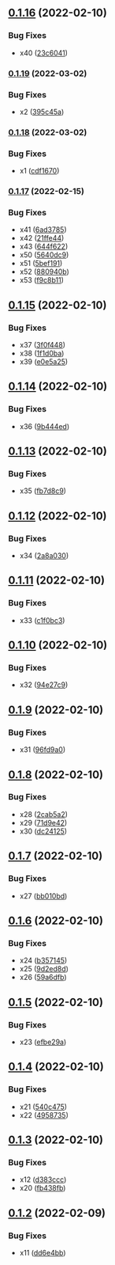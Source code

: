 ## [0.1.16](https://github.com/mauriciolauffer/github-action-test-02/compare/v0.1.15...v0.1.16) (2022-02-10)


### Bug Fixes

* x40 ([23c6041](https://github.com/mauriciolauffer/github-action-test-02/commit/23c604172242453a5b8dcc57eb06a9a080845fe7))

### [0.1.19](https://github.com/mauriciolauffer/github-action-test-02/compare/v0.1.18...v0.1.19) (2022-03-02)


### Bug Fixes

* x2 ([395c45a](https://github.com/mauriciolauffer/github-action-test-02/commit/395c45a2d6e282177a56f4acba6b2e9254932370))

### [0.1.18](https://github.com/mauriciolauffer/github-action-test-02/compare/v0.1.17...v0.1.18) (2022-03-02)


### Bug Fixes

* x1 ([cdf1670](https://github.com/mauriciolauffer/github-action-test-02/commit/cdf1670a2f01a8f4bb078231ebb6f8b824f9b332))

### [0.1.17](https://github.com/mauriciolauffer/github-action-test-02/compare/v0.1.16...v0.1.17) (2022-02-15)


### Bug Fixes

* x41 ([6ad3785](https://github.com/mauriciolauffer/github-action-test-02/commit/6ad37853fb7672a5eafd6eae4b22ad8d235feef9))
* x42 ([21ffe44](https://github.com/mauriciolauffer/github-action-test-02/commit/21ffe44c7530cb90f52b68c8bf727135aba303e9))
* x43 ([644f622](https://github.com/mauriciolauffer/github-action-test-02/commit/644f622ba4ebd0378e41e7db68b925e006fc5e10))
* x50 ([5640dc9](https://github.com/mauriciolauffer/github-action-test-02/commit/5640dc9b1bb73da470a216f5ac3c7dcd1e165988))
* x51 ([5bef191](https://github.com/mauriciolauffer/github-action-test-02/commit/5bef191c5704ab5ae49684895f586799660e9992))
* x52 ([880940b](https://github.com/mauriciolauffer/github-action-test-02/commit/880940bde2aa70da4dac1134b6219e609c4befce))
* x53 ([f9c8b11](https://github.com/mauriciolauffer/github-action-test-02/commit/f9c8b11a470ad4d2f3be6860c777b9c9eb5276e7))

## [0.1.15](https://github.com/mauriciolauffer/github-action-test-02/compare/v0.1.14...v0.1.15) (2022-02-10)


### Bug Fixes

* x37 ([3f0f448](https://github.com/mauriciolauffer/github-action-test-02/commit/3f0f448f0c0d0684d624f9ea49f5db990dda046c))
* x38 ([1f1d0ba](https://github.com/mauriciolauffer/github-action-test-02/commit/1f1d0baeaa575d208152a53030138b016ee88d8a))
* x39 ([e0e5a25](https://github.com/mauriciolauffer/github-action-test-02/commit/e0e5a258a052684bfe46f73e172b0c4c0ef580b1))

## [0.1.14](https://github.com/mauriciolauffer/github-action-test-02/compare/v0.1.13...v0.1.14) (2022-02-10)


### Bug Fixes

* x36 ([9b444ed](https://github.com/mauriciolauffer/github-action-test-02/commit/9b444ed41e15d89738a0bcc8be38505bacdf2ff0))

## [0.1.13](https://github.com/mauriciolauffer/github-action-test-02/compare/v0.1.12...v0.1.13) (2022-02-10)


### Bug Fixes

* x35 ([fb7d8c9](https://github.com/mauriciolauffer/github-action-test-02/commit/fb7d8c952e4fa3069b57b4a77adb5ec3fc265ad8))

## [0.1.12](https://github.com/mauriciolauffer/github-action-test-02/compare/v0.1.11...v0.1.12) (2022-02-10)


### Bug Fixes

* x34 ([2a8a030](https://github.com/mauriciolauffer/github-action-test-02/commit/2a8a0308d84d01ac0630ffb6eb5ff83b9b1da626))

## [0.1.11](https://github.com/mauriciolauffer/github-action-test-02/compare/v0.1.10...v0.1.11) (2022-02-10)


### Bug Fixes

* x33 ([c1f0bc3](https://github.com/mauriciolauffer/github-action-test-02/commit/c1f0bc3d9f0d51636fa4d52288c4dce0d1b57008))

## [0.1.10](https://github.com/mauriciolauffer/github-action-test-02/compare/v0.1.9...v0.1.10) (2022-02-10)


### Bug Fixes

* x32 ([94e27c9](https://github.com/mauriciolauffer/github-action-test-02/commit/94e27c9781f1b60d66fb985b426bb35e099629c5))

## [0.1.9](https://github.com/mauriciolauffer/github-action-test-02/compare/v0.1.8...v0.1.9) (2022-02-10)


### Bug Fixes

* x31 ([96fd9a0](https://github.com/mauriciolauffer/github-action-test-02/commit/96fd9a00dbc7ce7af22d60f4a707dbf30fb683ee))

## [0.1.8](https://github.com/mauriciolauffer/github-action-test-02/compare/v0.1.7...v0.1.8) (2022-02-10)


### Bug Fixes

* x28 ([2cab5a2](https://github.com/mauriciolauffer/github-action-test-02/commit/2cab5a2750b12beb51f22400bf25326e40e79cf8))
* x29 ([71d9e42](https://github.com/mauriciolauffer/github-action-test-02/commit/71d9e42b8d7143b7002c3d677822c3c4cd4dc893))
* x30 ([dc24125](https://github.com/mauriciolauffer/github-action-test-02/commit/dc241250198e589a0ffa14eac8dedc2b5644b1b5))

## [0.1.7](https://github.com/mauriciolauffer/github-action-test-02/compare/v0.1.6...v0.1.7) (2022-02-10)


### Bug Fixes

* x27 ([bb010bd](https://github.com/mauriciolauffer/github-action-test-02/commit/bb010bda79cfd9d7a80fd821a2fa8daecce9e198))

## [0.1.6](https://github.com/mauriciolauffer/github-action-test-02/compare/v0.1.5...v0.1.6) (2022-02-10)


### Bug Fixes

* x24 ([b357145](https://github.com/mauriciolauffer/github-action-test-02/commit/b35714545bbc5dd0c9f9d7afb19516487bde3a9f))
* x25 ([9d2ed8d](https://github.com/mauriciolauffer/github-action-test-02/commit/9d2ed8d97330cdb6897e953305301374f3608e61))
* x26 ([59a6dfb](https://github.com/mauriciolauffer/github-action-test-02/commit/59a6dfb5ccc017073d4f991560cde9e5820704fe))

## [0.1.5](https://github.com/mauriciolauffer/github-action-test-02/compare/v0.1.4...v0.1.5) (2022-02-10)


### Bug Fixes

* x23 ([efbe29a](https://github.com/mauriciolauffer/github-action-test-02/commit/efbe29ac58268fc956a2020f1fb77153ffbf8d44))

## [0.1.4](https://github.com/mauriciolauffer/github-action-test-02/compare/v0.1.3...v0.1.4) (2022-02-10)


### Bug Fixes

* x21 ([540c475](https://github.com/mauriciolauffer/github-action-test-02/commit/540c4753324b27ad458615dc81477e145320a18e))
* x22 ([4958735](https://github.com/mauriciolauffer/github-action-test-02/commit/4958735e93b310edacf9b93d6a426ecc9046247f))

## [0.1.3](https://github.com/mauriciolauffer/github-action-test-02/compare/v0.1.2...v0.1.3) (2022-02-10)


### Bug Fixes

* x12 ([d383ccc](https://github.com/mauriciolauffer/github-action-test-02/commit/d383ccca6d93b4e564a31a9b551512be3cdc014c))
* x20 ([fb438fb](https://github.com/mauriciolauffer/github-action-test-02/commit/fb438fb97826f577ec3ad57cba93c322c8e7337f))

## [0.1.2](https://github.com/mauriciolauffer/github-action-test-02/compare/v0.1.1...v0.1.2) (2022-02-09)


### Bug Fixes

* x11 ([dd6e4bb](https://github.com/mauriciolauffer/github-action-test-02/commit/dd6e4bbe643b3cfda6aa5dd3ebeb33f667db0e67))
